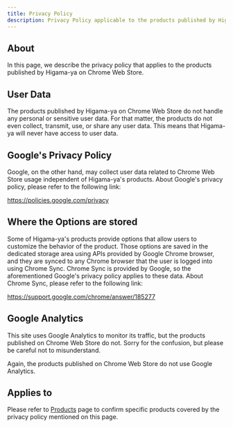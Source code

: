 ```yaml
---
title: Privacy Policy
description: Privacy Policy applicable to the products published by Higama-ya on Chrome Web Store
---
```


## About

In this page, we describe the privacy policy that applies to the products published by Higama-ya on Chrome Web Store.

## User Data

The products published by Higama-ya on Chrome Web Store do not handle any personal or sensitive user data.
For that matter, the products do not even collect, transmit, use, or share any user data.
This means that Higama-ya will never have access to user data.

## Google's Privacy Policy

Google, on the other hand, may collect user data related to Chrome Web Store usage independent of Higama-ya's products.
About Google's privacy policy, please refer to the following link:

https://policies.google.com/privacy

## Where the Options are stored

Some of Higama-ya's products provide options that allow users to customize the behavior of the product.
Those options are saved in the dedicated storage area using APIs provided by Google Chrome browser,
and they are synced to any Chrome browser that the user is logged into using Chrome Sync.
Chrome Sync is provided by Google, so the aforementioned Google's privacy policy applies to these data.
About Chrome Sync, please refer to the following link:

https://support.google.com/chrome/answer/185277

## Google Analytics

This site uses Google Analytics to monitor its traffic, but the products published on Chrome Web Store do not.
Sorry for the confusion, but please be careful not to misunderstand.

Again, the products published on Chrome Web Store do not use Google Analytics.

## Applies to

Please refer to [Products](/products/) page to confirm specific products covered by the privacy policy mentioned on this page.
